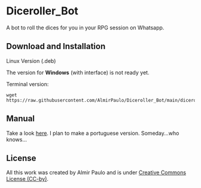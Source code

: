 # Diceroller_Bot
A bot to roll the dices for you in your RPG session on Whatsapp. 

## Download and Installation 

<a href='https://github.com/AlmirPaulo/Diceroller_Bot/blob/main/DicerollerBot.deb?raw=true' download style="text-decoration:none;">Linux Version (.deb)</a>

The version for **Windows** (with interface) is not ready yet.

Terminal version:

    wget https://raw.githubusercontent.com/AlmirPaulo/Diceroller_Bot/main/diceroller.py

## Manual

Take a look [here](https://github.com/AlmirPaulo/Diceroller_Bot/blob/main/DicerollerBotManual.md). I plan to make a portuguese version. Someday...who knows...

## License

All this work was created by Almir Paulo and is under [Creative Commons License (CC-by)](https://creativecommons.org/licenses/by/4.0/).